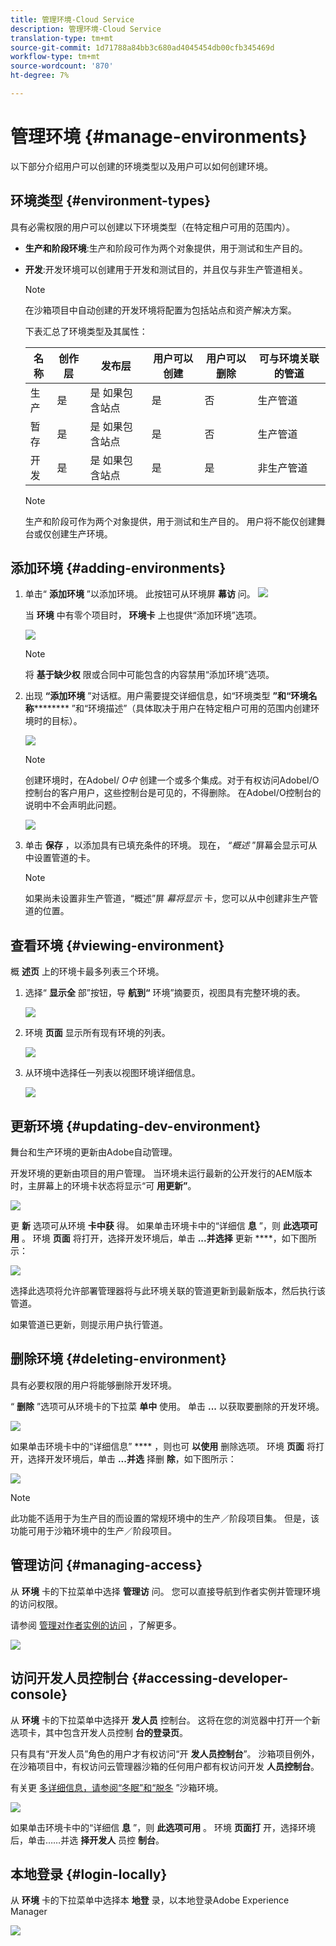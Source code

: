 ```yaml
---
title: 管理环境-Cloud Service
description: 管理环境-Cloud Service
translation-type: tm+mt
source-git-commit: 1d71788a84bb3c680ad4045454db00cfb345469d
workflow-type: tm+mt
source-wordcount: '870'
ht-degree: 7%

---
```



# 管理环境 {#manage-environments}

以下部分介绍用户可以创建的环境类型以及用户可以如何创建环境。

## 环境类型 {#environment-types}

具有必需权限的用户可以创建以下环境类型（在特定租户可用的范围内）。

* **生产和阶段环境**:生产和阶段可作为两个对象提供，用于测试和生产目的。

* **开发**:开发环境可以创建用于开发和测试目的，并且仅与非生产管道相关。

   >[!NOTE]
   >在沙箱项目中自动创建的开发环境将配置为包括站点和资产解决方案。

   下表汇总了环境类型及其属性：

   | 名称 | 创作层 | 发布层 | 用户可以创建 | 用户可以删除 | 可与环境关联的管道 |
   |--- |--- |--- |--- |---|---|
   | 生产 | 是 | 是 如果包含站点 | 是 | 否 | 生产管道 |
   | 暂存 | 是 | 是 如果包含站点 | 是 | 否 | 生产管道 |
   | 开发 | 是 | 是 如果包含站点 | 是 | 是 | 非生产管道 |

   >[!NOTE]
   >生产和阶段可作为两个对象提供，用于测试和生产目的。  用户将不能仅创建舞台或仅创建生产环境。

## 添加环境 {#adding-environments}

1. 单击“ **添加环境** ”以添加环境。 此按钮可从环境屏 **幕访** 问。
   ![](assets/environments-tab.png)

   当 **环境** 中有零个项目时， **环境卡** 上也提供“添加环境”选项。

   ![](assets/no-environments.png)

   >[!NOTE]
   >将 **基于缺少权** 限或合同中可能包含的内容禁用“添加环境”选项。

1. 出现 **“添加环境** ”对话框。用户需要提交详细信息，如“环境类型 **”和“环境名称********** ”和“环境描述”（具体取决于用户在特定租户可用的范围内创建环境时的目标）。

   ![](assets/add-environment2.png)

   >[!NOTE]
   >创建环境时，在AdobeI/ *O中* 创建一个或多个集成。对于有权访问AdobeI/O控制台的客户用户，这些控制台是可见的，不得删除。 在AdobeI/O控制台的说明中不会声明此问题。

   ![](assets/add-environment-image1.png)

1. 单击 **保存** ，以添加具有已填充条件的环境。  现在， *“概述* ”屏幕会显示可从中设置管道的卡。

   >[!NOTE]
   >如果尚未设置非生产管道，“概述”屏 *幕将显示* 卡，您可以从中创建非生产管道的位置。


## 查看环境 {#viewing-environment}

概 **述页** 上的环境卡最多列表三个环境。

1. 选择“ **显示全** 部”按钮，导 **航到“** 环境”摘要页，视图具有完整环境的表。

   ![](assets/environment-view-1.png)

1. 环境 **页面** 显示所有现有环境的列表。

   ![](assets/environment-view-2.png)

1. 从环境中选择任一列表以视图环境详细信息。

   ![](assets/environment-view-3.png)


## 更新环境 {#updating-dev-environment}

舞台和生产环境的更新由Adobe自动管理。

开发环境的更新由项目的用户管理。 当环境未运行最新的公开发行的AEM版本时，主屏幕上的环境卡状态将显示“可 **用更新”**。

![](assets/update-environ-1.png)


更 **新** 选项可从环境 **卡中获** 得。
如果单击环境卡中的“详细信 **息** ”，则 **此选项可用** 。 环境 **页面** 将打开，选择开发环境后，单击 **...并选择** 更新 ****，如下图所示：

![](assets/environments-screen-update.png)

选择此选项将允许部署管理器将与此环境关联的管道更新到最新版本，然后执行该管道。

如果管道已更新，则提示用户执行管道。

## 删除环境 {#deleting-environment}

具有必要权限的用户将能够删除开发环境。

“ **删除** ”选项可从环境卡的下拉菜 **单中** 使用。 单击 **...** 以获取要删除的开发环境。

![](assets/environ-delete.png)

如果单击环境卡中的“详细信息” **** ，则也可 **以使用** 删除选项。 环境 **页面** 将打开，选择开发环境后，单击 **...并选** 择删 **除**，如下图所示：

![](assets/environ-delete-2.png)


>[!NOTE]
>
>此功能不适用于为生产目的而设置的常规环境中的生产／阶段项目集。 但是，该功能可用于沙箱环境中的生产／阶段项目。

## 管理访问 {#managing-access}

从 **环境** 卡的下拉菜单中选择 **管理访** 问。 您可以直接导航到作者实例并管理环境的访问权限。

请参阅 [管理对作者实例的访问](/help/onboarding/getting-access-to-aem-in-cloud/navigation.md#manage-access-aem) ，了解更多。

![](assets/environ-manage-access.png)


## 访问开发人员控制台 {#accessing-developer-console}

从 **环境** 卡的下拉菜单中选择开 **发人员** 控制台。 这将在您的浏览器中打开一个新选项卡，其中包含开发人员控制 **台的登录页**。

只有具有“开发人员”角色的用户才有权访问“开 **发人员控制台**”。 沙箱项目例外，在沙箱项目中，有权访问云管理器沙箱的任何用户都有权访问开发 **人员控制台**。

有关更 [多详细信息，请参阅“冬眠”和“脱冬](https://docs.adobe.com/content/help/en/experience-manager-cloud-service/onboarding/getting-access/cloud-service-programs/sandbox-programs.html#hibernating-introduction) ”沙箱环境。


![](assets/environ-dev-console.png)

如果单击环境卡中的“详细信 **息** ”，则 **此选项可用** 。 环境 **页面打** 开，选择环境后，单击……并选 **择开发人** 员控 **制台**。

## 本地登录 {#login-locally}

从 **环境** 卡的下拉菜单中选择本 **地登** 录，以本地登录Adobe Experience Manager

![](assets/environ-login.png)

